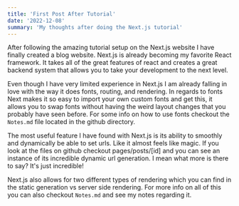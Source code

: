 ```yaml
---
title: 'First Post After Tutorial'
date: '2022-12-08'
summary: 'My thoughts after doing the Next.js tutorial'
---
```


After following the amazing tutorial setup on the Next.js website I have finally created a blog website. Next.js is already becoming my favorite React framework. It takes all of the great features of react and creates a great backend system that allows you to take your development to the next level. 

Even though I have very limited experience in Next.js I am already falling in love with the way it does fonts, routing, and rendering. In regards to fonts Next makes it so easy to import your own custom fonts and get this, it allows you to swap fonts without having the weird layout changes that you probably have seen before. For some info on how to use fonts checkout the `Notes.md` file located in the github directory. 

The most useful feature I have found with Next.js is its ability to smoothly and dynamically be able to set urls. Like it almost feels like magic. If you look at the files on github checkout pages/posts/[id] and you can see an instance of its incredible dynamic url generation. I mean what more is there to say? It's just incredible!

Next.js also allows for two different types of rendering which you can find in the static generation vs server side rendering. For more info on all of this you can also checkout `Notes.md` and see my notes regarding it. 